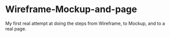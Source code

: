 # Wireframe-Mockup-and-page
My first real attempt at doing the steps from Wireframe, to Mockup, and to a real page.
